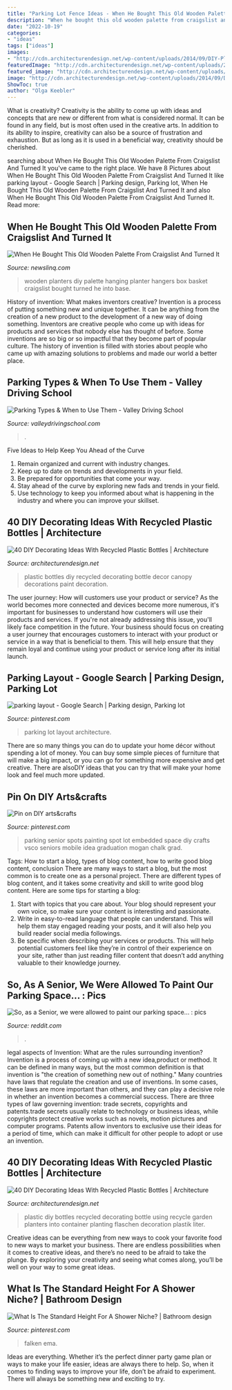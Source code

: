 ```yaml
---
title: "Parking Lot Fence Ideas - When He Bought This Old Wooden Palette From Craigslist And Turned It"
description: "When he bought this old wooden palette from craigslist and turned it"
date: "2022-10-19"
categories:
- "ideas"
tags: ["ideas"]
images:
- "http://cdn.architecturendesign.net/wp-content/uploads/2014/09/DIY-Plastic-Bottles-ideas-8.jpg"
featuredImage: "http://cdn.architecturendesign.net/wp-content/uploads/2014/09/DIY-Plastic-Bottles-ideas-8.jpg"
featured_image: "http://cdn.architecturendesign.net/wp-content/uploads/2014/09/DIY-Plastic-Bottles-ideas-8.jpg"
image: "http://cdn.architecturendesign.net/wp-content/uploads/2014/09/DIY-Plastic-Bottles-ideas-4.jpg"
ShowToc: true
author: "Olga Keebler"
---
```



What is creativity?
Creativity is the ability to come up with ideas and concepts that are new or different from what is considered normal. It can be found in any field, but is most often used in the creative arts. In addition to its ability to inspire, creativity can also be a source of frustration and exhaustion. But as long as it is used in a beneficial way, creativity should be cherished.

	

		
searching about When He Bought This Old Wooden Palette From Craigslist And Turned It you've came to the right place. We have 8 Pictures about When He Bought This Old Wooden Palette From Craigslist And Turned It like parking layout - Google Search | Parking design, Parking lot, When He Bought This Old Wooden Palette From Craigslist And Turned It and also When He Bought This Old Wooden Palette From Craigslist And Turned It. Read more:
		
    
## When He Bought This Old Wooden Palette From Craigslist And Turned It

<img loading=lazy src="http://www.newslinq.com/wp-content/uploads/2016/04/wooden-palette-to-diy-planters-10.jpg" onerror="this.onerror=null;this.src='https://tse1.mm.bing.net/th?id=OIP.WkzuGAzpAitVu8f63NPD6gHaLG&amp;pid=15.1';" alt="When He Bought This Old Wooden Palette From Craigslist And Turned It">

_Source: newslinq.com_

>wooden planters diy palette hanging planter hangers box basket craigslist bought turned he into base. 

	

History of invention: What makes inventors creative?
Invention is a process of putting something new and unique together. It can be anything from the creation of a new product to the development of a new way of doing something. Inventors are creative people who come up with ideas for products and services that nobody else has thought of before. Some inventions are so big or so impactful that they become part of popular culture. The history of invention is filled with stories about people who came up with amazing solutions to problems and made our world a better place.

    
## Parking Types &amp; When To Use Them - Valley Driving School

<img loading=lazy src="https://www.valleydrivingschool.com/files/File/myBlogHeaders/postHeader_132/meta.jpg" onerror="this.onerror=null;this.src='https://tse2.mm.bing.net/th?id=OIP.ph8u6b1_Nz6xl0MeGMNV6wHaD4&amp;pid=15.1';" alt="Parking Types &amp; When to Use Them - Valley Driving School">

_Source: valleydrivingschool.com_

>. 

	

Five Ideas to Help Keep You Ahead of the Curve
1. Remain organized and current with industry changes.
2. Keep up to date on trends and developments in your field.
3. Be prepared for opportunities that come your way.
4. Stay ahead of the curve by exploring new fads and trends in your field.
5. Use technology to keep you informed about what is happening in the industry and where you can improve your skillset.

    
## 40 DIY Decorating Ideas With Recycled Plastic Bottles | Architecture

<img loading=lazy src="http://cdn.architecturendesign.net/wp-content/uploads/2014/09/DIY-Plastic-Bottles-ideas-4.jpg" onerror="this.onerror=null;this.src='https://tse4.mm.bing.net/th?id=OIP.n1jcFhtcubEuExxD8Zq9wwHaFs&amp;pid=15.1';" alt="40 DIY Decorating Ideas With Recycled Plastic Bottles | Architecture">

_Source: architecturendesign.net_

>plastic bottles diy recycled decorating bottle decor canopy decorations paint decoration. 

	

The user journey: How will customers use your product or service?
As the world becomes more connected and devices become more numerous, it's important for businesses to understand how customers will use their products and services. If you're not already addressing this issue, you'll likely face competition in the future.
Your business should focus on creating a user journey that encourages customers to interact with your product or service in a way that is beneficial to them. This will help ensure that they remain loyal and continue using your product or service long after its initial launch.

    
## Parking Layout - Google Search | Parking Design, Parking Lot

<img loading=lazy src="https://i.pinimg.com/736x/7f/d5/cc/7fd5cce59e98b2cd976947b6aa91424b--parking-lot-the-property.jpg" onerror="this.onerror=null;this.src='https://tse3.mm.bing.net/th?id=OIP.kjF30hcMYgE8tzXX1qgNUgHaE6&amp;pid=15.1';" alt="parking layout - Google Search | Parking design, Parking lot">

_Source: pinterest.com_

>parking lot layout architecture. 

	

There are so many things you can do to update your home décor without spending a lot of money. You can buy some simple pieces of furniture that will make a big impact, or you can go for something more expensive and get creative. There are alsoDIY ideas that you can try that will make your home look and feel much more updated.

    
## Pin On DIY Arts&amp;crafts

<img loading=lazy src="https://i.pinimg.com/736x/fc/cd/7d/fccd7d738b7d280b3e4c9f6ddc97d008.jpg" onerror="this.onerror=null;this.src='https://tse2.mm.bing.net/th?id=OIP.84OrZcQx6Wn3ZxuYlrlz0wHaJ3&amp;pid=15.1';" alt="Pin on DIY arts&amp;crafts">

_Source: pinterest.com_

>parking senior spots painting spot lot embedded space diy crafts vsco seniors mobile idea graduation mogan chalk grad. 

	

Tags: How to start a blog, types of blog content, how to write good blog content, conclusion
There are many ways to start a blog, but the most common is to create one as a personal project. There are different types of blog content, and it takes some creativity and skill to write good blog content. Here are some tips for starting a blog:
1. Start with topics that you care about. Your blog should represent your own voice, so make sure your content is interesting and passionate.
2. Write in easy-to-read language that people can understand. This will help them stay engaged reading your posts, and it will also help you build reader social media followings.
3. Be specific when describing your services or products. This will help potential customers feel like they’re in control of their experience on your site, rather than just reading filler content that doesn’t add anything valuable to their knowledge journey. 

    
## So, As A Senior, We Were Allowed To Paint Our Parking Space... : Pics

<img loading=lazy src="https://external-preview.redd.it/TS_5q4wgCQRlhqGL6PkojW30ebAmsAFNkQDUhnD1BV0.jpg?auto=webp&amp;s=56df258e735a74ffa3d33ab65bf2169db6ddad59" onerror="this.onerror=null;this.src='https://tse1.mm.bing.net/th?id=OIP.u9byl0a61yzLJWcNeYuhNAHaJ4&amp;pid=15.1';" alt="So, as a Senior, we were allowed to paint our parking space... : pics">

_Source: reddit.com_

>. 

	

legal aspects of Invention: What are the rules surrounding invention?
Invention is a process of coming up with a new idea,product or method. It can be defined in many ways, but the most common definition is that invention is "the creation of something new out of nothing." Many countries have laws that regulate the creation and use of inventions. In some cases, these laws are more important than others, and they can play a decisive role in whether an invention becomes a commercial success.
There are three types of law governing invention: trade secrets, copyrights and patents.trade secrets usually relate to technology or business ideas, while copyrights protect creative works such as novels, motion pictures and computer programs. Patents allow inventors to exclusive use their ideas for a period of time, which can make it difficult for other people to adopt or use an invention.

    
## 40 DIY Decorating Ideas With Recycled Plastic Bottles | Architecture

<img loading=lazy src="http://cdn.architecturendesign.net/wp-content/uploads/2014/09/DIY-Plastic-Bottles-ideas-8.jpg" onerror="this.onerror=null;this.src='https://tse3.mm.bing.net/th?id=OIP.4LtZ-uMJNaqY1-P5pCVNQAHaJ4&amp;pid=15.1';" alt="40 DIY Decorating Ideas With Recycled Plastic Bottles | Architecture">

_Source: architecturendesign.net_

>plastic diy bottles recycled decorating bottle using recycle garden planters into container planting flaschen decoration plastik liter. 

	

Creative ideas can be everything from new ways to cook your favorite food to new ways to market your business. There are endless possibilities when it comes to creative ideas, and there’s no need to be afraid to take the plunge. By exploring your creativity and seeing what comes along, you’ll be well on your way to some great ideas.

    
## What Is The Standard Height For A Shower Niche? | Bathroom Design

<img loading=lazy src="https://i.pinimg.com/736x/62/9b/8f/629b8f77960ccb1d9e9b1b5a9bf831d0.jpg" onerror="this.onerror=null;this.src='https://tse4.mm.bing.net/th?id=OIP.RG1ePsVq-3uxa83FzBIZ1QHaLH&amp;pid=15.1';" alt="What Is The Standard Height For A Shower Niche? | Bathroom design">

_Source: pinterest.com_

>falken ema. 

	

Ideas are everything. Whether it’s the perfect dinner party game plan or ways to make your life easier, ideas are always there to help. So, when it comes to finding ways to improve your life, don’t be afraid to experiment. There will always be something new and exciting to try.

